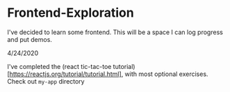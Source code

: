 # Frontend-Exploration
I've decided to learn some frontend. This will be a space I can log progress and put demos.

4/24/2020

I've completed the (react tic-tac-toe tutorial)[https://reactjs.org/tutorial/tutorial.html], with most optional exercises. Check out `my-app` directory
